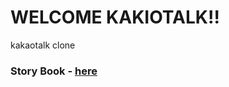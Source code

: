# WELCOME KAKIOTALK!!

kakaotalk clone

### Story Book - [here](https://kakiotalk-storybook.junow.now.sh/)
